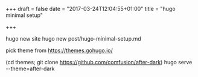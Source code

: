 +++
draft = false
date = "2017-03-24T12:04:55+01:00"
title = "hugo minimal setup"

+++

hugo new site <site-name>
hugo new post/hugo-minimal-setup.md

pick theme from 
https://themes.gohugo.io/

(cd themes; git clone https://github.com/comfusion/after-dark)
hugo serve --theme=after-dark


